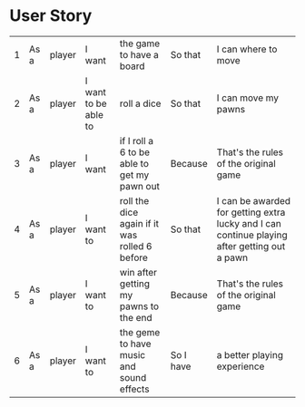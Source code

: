 # User Story

|  |  |   |  |   |  |     |
|---|------|---|-----------|---| ------- | --- |
| 1 | As a | player | I want | the game to have a board | So that | I can where to move |
| 2 | As a | player | I want to be able to | roll a dice | So that | I can move my pawns |
| 3 | As a | player | I want | if I roll a 6 to be able to get my pawn out | Because | That's the rules of the original game |
| 4 | As a | player | I want to | roll the dice again if it was rolled 6 before | So that | I can be awarded for getting extra lucky and I can continue playing after getting out a pawn |
| 5 | As a | player | I want to | win after getting my pawns to the end | Because | That's the rules of the original game |
| 6 | As a | player | I want to | the geme to have music and sound effects | So I have | a better playing experience |
